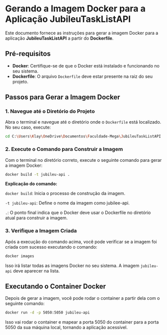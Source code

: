 # Gerando a Imagem Docker para a Aplicação JubileuTaskListAPI

Este documento fornece as instruções para gerar a imagem Docker para a aplicação **JubileuTaskListAPI** a partir do **Dockerfile**.

## Pré-requisitos

- **Docker**: Certifique-se de que o Docker está instalado e funcionando no seu sistema.
- **Dockerfile**: O arquivo `Dockerfile` deve estar presente na raiz do seu projeto.

## Passos para Gerar a Imagem Docker

### 1. Navegue até o Diretório do Projeto

Abra o terminal e navegue até o diretório onde o `Dockerfile` está localizado. No seu caso, execute:

```bash
cd C:\Users\Klay\OneDrive\Documentos\Faculdade-Mega\JubileuTaskListAPI
```

### 2. Execute o Comando para Construir a Imagem

Com o terminal no diretório correto, execute o seguinte comando para gerar a imagem Docker:

```bash
docker build -t jubileu-api .
```
**Explicação do comando:**

`docker build`: Inicia o processo de construção da imagem.

`-t jubileu-api`: Define o nome da imagem como jubilee-api.

`.`: O ponto final indica que o Docker deve usar o Dockerfile no diretório atual para construir a imagem.

### 3. Verifique a Imagem Criada

Após a execução do comando acima, você pode verificar se a imagem foi criada com sucesso executando o comando:

```bash
docker images
```

Isso irá listar todas as imagens Docker no seu sistema. A imagem `jubileu-api` deve aparecer na lista.

## Executando o Container Docker

Depois de gerar a imagem, você pode rodar o container a partir dela com o seguinte comando:

```bash
docker run -d -p 5050:5050 jubileu-api
```

Isso vai rodar o container e mapear a porta 5050 do container para a porta 5050 da sua máquina local, tornando a aplicação acessível.
